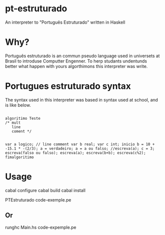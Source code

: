 pt-estruturado
==============

An interpreter to "Português Estruturado" written in Haskell


Why?
====

Português estruturado is an commun pseudo language used in universets at Brasil to introduse Computter Engenner.
To herp studants undentunds better what happen with yours algorthimons this interpreter was write.

Portugues estruturado syntax
============================

The syntax used in this interpreter was based in syntax used at school, and is like below.


<code>
algoritimo Teste
/* mult
   line
   coment */
   
  var a logico; // line comment 
  var b real;
  var c int;
inicio
  b = 10 + -15.1 * -(2/3); 
  a = verdadeiro;
  a = a ou falso;
  //escreva(a);
  c = 3;
  escreva(falso ou falso);
  escreva(a);
  escreva(b+b);
  escreva(c%2);
fimalgoritimo
</code>

Usage
=====

cabal configure
cabal build
cabal install 

PTEstruturado code-exemple.pe

Or
--

runghc Main.hs code-expemple.pe
